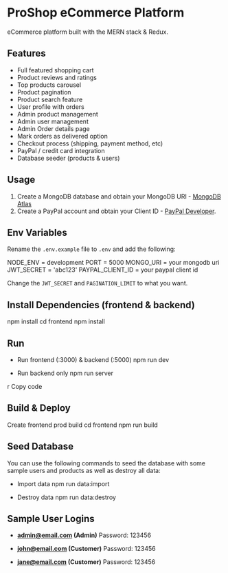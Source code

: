 # ProShop eCommerce Platform
eCommerce platform built with the MERN stack & Redux.

## Features
- Full featured shopping cart
- Product reviews and ratings
- Top products carousel
- Product pagination
- Product search feature
- User profile with orders
- Admin product management
- Admin user management
- Admin Order details page
- Mark orders as delivered option
- Checkout process (shipping, payment method, etc)
- PayPal / credit card integration
- Database seeder (products & users)

## Usage
1. Create a MongoDB database and obtain your MongoDB URI - [MongoDB Atlas](https://www.mongodb.com/cloud/atlas)
2. Create a PayPal account and obtain your Client ID - [PayPal Developer](https://developer.paypal.com/).

## Env Variables
Rename the `.env.example` file to `.env` and add the following:

NODE_ENV = development
PORT = 5000
MONGO_URI = your mongodb uri
JWT_SECRET = 'abc123'
PAYPAL_CLIENT_ID = your paypal client id

Change the `JWT_SECRET` and `PAGINATION_LIMIT` to what you want.

## Install Dependencies (frontend & backend)
npm install
cd frontend
npm install


## Run
- Run frontend (:3000) & backend (:5000)
npm run dev

- Run backend only
npm run server

r
Copy code

## Build & Deploy
Create frontend prod build
cd frontend
npm run build



## Seed Database
You can use the following commands to seed the database with some sample users and products as well as destroy all data:

- Import data
npm run data:import

- Destroy data
npm run data:destroy


## Sample User Logins
- **admin@email.com (Admin)**
  Password: 123456

- **john@email.com (Customer)**
  Password: 123456

- **jane@email.com (Customer)**
  Password: 123456


